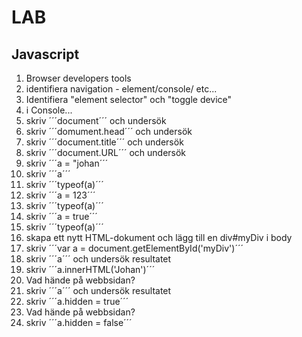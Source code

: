 # LAB

## Javascript

1. Browser developers tools
2. identifiera navigation - element/console/ etc...
3. Identifiera "element selector" och "toggle device"
4. i Console...
  5. skriv ´´´document´´´ och undersök
  6. skriv ´´´domument.head´´´ och undersök
  7. skriv ´´´document.title´´´ och undersök
  8. skriv ´´´document.URL´´´ och undersök
  9. skriv ´´´a = "johan´´´
  9. skriv ´´´a´´´
  9. skriv ´´´typeof(a)´´´
  9. skriv ´´´a = 123´´´
  9. skriv ´´´typeof(a)´´´
  9. skriv ´´´a = true´´´
  9. skriv ´´´typeof(a)´´´
5. skapa ett nytt HTML-dokument och lägg till en div#myDiv i body
6. skriv ´´´var a = document.getElementById('myDiv')´´´
7. skriv ´´´a´´´ och undersök resultatet
8. skriv ´´´a.innerHTML('Johan')´´´
5. Vad hände på webbsidan?
7. skriv ´´´a´´´ och undersök resultatet
5. skriv ´´´a.hidden = true´´´
5. Vad hände på webbsidan?
5. skriv ´´´a.hidden = false´´´
